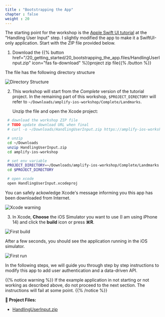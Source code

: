 ```yaml
---
title : "Bootstrapping the App"
chapter : false
weight : 20
---
```


The starting point for the workshop is the [Apple Swift UI tutorial](https://developer.apple.com/tutorials/swiftui/tutorials) at the "Handling User Input" step. I slightly modified the app to make it a SwiftUI-only application. Start with the ZIP file provided below.

1. Download the {{% button href="/20_getting_started/20_bootstrapping_the_app.files/HandlingUserInput.zip" icon="fas fa-download" %}}project zip file{{% /button %}}

The file has the following directory structure

![Directory Structure](/images/20-10-directory-structure.png)

2. This workshop will start from the *Complete* version of the tutorial project.  In the remaining part of this workshop, `$PROJECT_DIRECTORY` will refer to `~/Downloads/amplify-ios-workshop/Complete/Landmarks`.  

    Unzip the file and open the Xcode project:

```bash  
 # download the workshop ZIP file
 # TODO update download URL when final
 # curl -o ~/Downloads/HandlingUserInput.zip https://amplify-ios-workshop-new.go-aws.com/20_getting_started/20_bootstrapping_the_app.files/HandlingUserInput.zip

 # unzip 
 cd ~/Downloads
 unzip HandlingUserInput.zip
 cd amplify-ios-workshop

 # set env variable
 PROJECT_DIRECTORY=~/Downloads/amplify-ios-workshop/Complete/Landmarks
 cd $PROJECT_DIRECTORY

 # open xcode 
 open HandlingUserInput.xcodeproj
 ```

You can safely ackowledge Xcode's message informing you this app has been downloaded from Internet.

![Xcode warning](/images/20-20-xcode-warning.png)

3. In Xcode, **Choose** the iOS Simulator you want to use (I am using iPhone 14) and click the **build** icon <i class="far fa-caret-square-right"></i> or press **&#8984;R**.

![First build](/images/20-20-xcode.png)

After a few seconds, you should see the application running in the iOS simulator.

![First run](/images/20-20-app-start.png)

In the following steps, we will guide you through step by step instructions to modify this app to add user authentication and a data-driven API.

{{% notice warning %}}
If the example application in not starting or not working as described above, do not proceed to the next section. The instructions will fail at some point.</a>
{{% /notice %}}

<!--
{{%attachments title="Project files" pattern=".*.zip"/%}}
-->

**🧷 Project Files:**

- [HandlingUserInput.zip](/20_getting_started/20_bootstrapping_the_app.files/HandlingUserInput.zip)